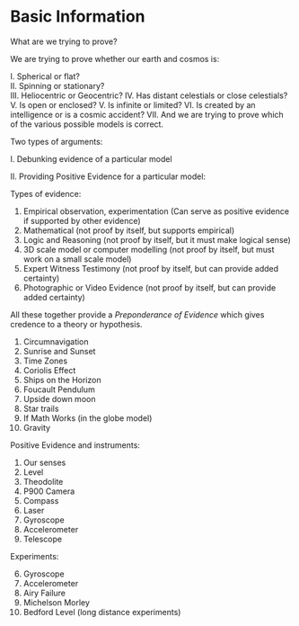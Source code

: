 # Basic Information

What are we trying to prove?

We are trying to prove whether our earth and cosmos is:

I. Spherical or flat?   
II. Spinning or stationary?   
III. Heliocentric or Geocentric?
IV. Has distant celestials or close celestials?
V. Is open or enclosed?
V. Is infinite or limited?
VI. Is created by an intelligence or is a cosmic accident?
VII. And we are trying to prove which of the various possible models is correct.

Two types of arguments:

I. Debunking evidence of a particular model

II. Providing Positive Evidence for a particular model:

Types of evidence:

1. Empirical
		observation, 
		experimentation
	(Can serve as positive evidence if supported by other evidence)
2. Mathematical (not proof by itself, but supports empirical)
3. Logic and Reasoning (not proof by itself, but it must make logical sense)
4. 3D scale model or computer modelling (not proof by itself, but must work on a small scale model)
5. Expert Witness Testimony (not proof by itself, but can provide added certainty)
6. Photographic or Video Evidence (not proof by itself, but can provide added certainty)

All these together provide a *Preponderance of Evidence* which gives credence to a theory or hypothesis.

1. Circumnavigation
2. Sunrise and Sunset
3. Time Zones
4. Coriolis Effect
5. Ships on the Horizon
6. Foucault Pendulum
7. Upside down moon
8. Star trails
9. If Math Works (in the globe model)
10. Gravity

Positive Evidence and instruments:

1. Our senses
2. Level
3. Theodolite
4. P900 Camera
5. Compass
6. Laser
7. Gyroscope
8. Accelerometer
9. Telescope

Experiments:

6. Gyroscope
3. Accelerometer
4. Airy Failure
5. Michelson Morley
6. Bedford Level (long distance experiments)


